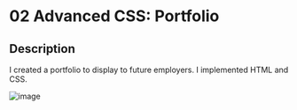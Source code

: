 # 02 Advanced CSS: Portfolio

## Description

I created a portfolio to display to future employers. I implemented HTML and CSS.

![image](https://github.com/tmercer54/css-portfolio/assets/162258398/54d56183-259b-45ac-bf09-b81cae7a449e)
